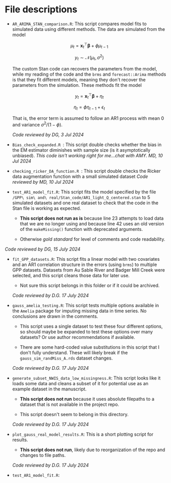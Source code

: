 # File descriptions

* `AR_ARIMA_STAN_comparison.R`: This script compares model fits to simulated data using different methods. The data are simulated from the model

  $$\mu_t = \boldsymbol x_t^\top \boldsymbol \beta + \phi \mu_{t-1}$$

  $$y_t \sim \mathcal{N}(\mu_t, \sigma^2)$$

  The custom Stan code can recovers the parameters from the model, while my reading of the code and the `brms` and `forecast::Arima` methods is that they fit different models, meaning they don't recover the parameters from the simulation. These methods fit the model

  $$y_t = \boldsymbol x_t^\top \boldsymbol \beta + \eta_{t}$$

  $$\eta_t = \phi \eta_{t-1} + \epsilon_t$$

  That is, the error term is assumed to follow an AR1 process with mean 0 and variance $\sigma^2 / (1 - \phi)$.

  *Code reviewed by DG, 3 Jul 2024*


* `Bias_check_expanded.R `: This script double checks whether the bias in the EM estimator diminishes with sample size (is it asymptotically unbiased). 
*This code isn't working right for me...chat with AMY. MD, 10 Jul 2024*

* `checking_ricker_DA_function.R `: This script double checks the Ricker data augmentation function with a small simulated dataset
  *Code reviewed by MD, 10 Jul 2024*
  
* `test_AR1_model_fit.R`: This script fits the model specified by the file `/GPP\ sim\ and\ real/Stan_code/AR1_light_Q_centered.stan` to 5 simulated datasets and one real dataset to check that the code in the Stan file is working as expected.

  - **This script does not run as is** because line 23 attempts to load data that we are no longer using and because line 42 uses an old version of the `makeMissing()` function with deprecated arguments.
  
  - Otherwise *gold standard* for level of comments and code readability.
  
*Code reviewed by DG, 15 July 2024*

* `fit_GPP_datasets.R`: This script fits a linear model with two covariates and an AR1 correlation structure in the errors (using `brms`) to multiple GPP datasets. Datasets from Au Sable River and Badger Mill Creek were selected, and this script cleans those data for later use.

  - Not sure this script belongs in this folder or if it could be archived.
  
  *Code reviewed by D.G. 17 July 2024*
  
* `gauss_amelia_testing.R`: This script tests multiple options available in the `Amelia` package for imputing missing data in time series. No conclusions are drawn in the comments.

  - This script uses a single dataset to test these four different options, so should maybe be expanded to test these options over many datasets? Or use author recommendations if available.
  
  - There are some hard-coded value substitutions in this script that I don't fully understand. These will likely break if the `gauss_sim_randMiss_A.rds` dataset changes.
  
  *Code reviewed by D.G. 17 July 2024*
  
* `generate_subset_NWIS_data_low_missingness.R`: This script looks like it loads some data and cleans a subset of it for potential use as an example dataset in the manuscript.

  - **This script does not run** because it uses absolute filepaths to a dataset that is not available in the project repo.
  
  - This script doesn't seem to belong in this directory.
  
  *Code reviewed by D.G. 17 July 2024*
  
* `plot_gauss_real_model_results.R`: This is a short plotting script for results.

  - **This script does not run**, likely due to reorganization of the repo and changes to file paths.
  
  *Code reviewed by D.G. 17 July 2024*
  
* `test_AR1_model_fit.R`: 

  

